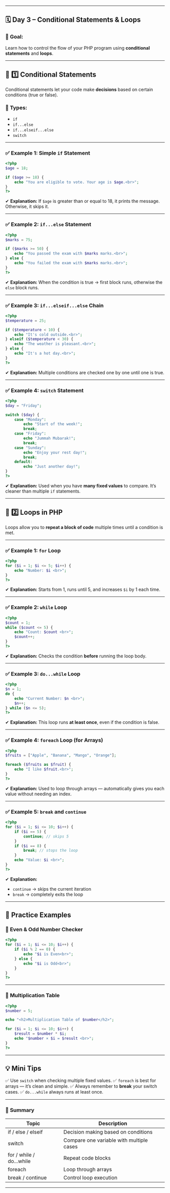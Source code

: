 
---

## 🗓 **Day 3 – Conditional Statements & Loops**

### 🎯 **Goal:**

Learn how to control the flow of your PHP program using **conditional statements** and **loops**.

---

## 🧩 **1️⃣ Conditional Statements**

Conditional statements let your code make **decisions** based on certain conditions (true or false).

### 🧠 **Types:**

* `if`
* `if...else`
* `if...elseif...else`
* `switch`

---

### ✅ **Example 1: Simple `if` Statement**

```php
<?php
$age = 18;

if ($age >= 18) {
    echo "You are eligible to vote. Your age is $age.<br>";
}
?>
```

✔ **Explanation:**
If `$age` is greater than or equal to 18, it prints the message. Otherwise, it skips it.

---

### ✅ **Example 2: `if...else` Statement**

```php
<?php
$marks = 75;

if ($marks >= 50) {
    echo "You passed the exam with $marks marks.<br>";
} else {
    echo "You failed the exam with $marks marks.<br>";
}
?>
```

✔ **Explanation:**
When the condition is true → first block runs, otherwise the `else` block runs.

---

### ✅ **Example 3: `if...elseif...else` Chain**

```php
<?php
$temperature = 25;

if ($temperature < 10) {
    echo "It's cold outside.<br>";
} elseif ($temperature < 30) {
    echo "The weather is pleasant.<br>";
} else {
    echo "It's a hot day.<br>";
}
?>
```

✔ **Explanation:**
Multiple conditions are checked one by one until one is true.

---

### ✅ **Example 4: `switch` Statement**

```php
<?php
$day = "Friday";

switch ($day) {
    case "Monday":
        echo "Start of the week!";
        break;
    case "Friday":
        echo "Jummah Mubarak!";
        break;
    case "Sunday":
        echo "Enjoy your rest day!";
        break;
    default:
        echo "Just another day!";
}
?>
```

✔ **Explanation:**
Used when you have **many fixed values** to compare. It’s cleaner than multiple `if` statements.

---

## 🔁 **2️⃣ Loops in PHP**

Loops allow you to **repeat a block of code** multiple times until a condition is met.

---

### ✅ **Example 1: `for` Loop**

```php
<?php
for ($i = 1; $i <= 5; $i++) {
    echo "Number: $i <br>";
}
?>
```

✔ **Explanation:**
Starts from 1, runs until 5, and increases `$i` by 1 each time.

---

### ✅ **Example 2: `while` Loop**

```php
<?php
$count = 1;
while ($count <= 5) {
    echo "Count: $count <br>";
    $count++;
}
?>
```

✔ **Explanation:**
Checks the condition **before** running the loop body.

---

### ✅ **Example 3: `do...while` Loop**

```php
<?php
$n = 1;
do {
    echo "Current Number: $n <br>";
    $n++;
} while ($n <= 5);
?>
```

✔ **Explanation:**
This loop runs **at least once**, even if the condition is false.

---

### ✅ **Example 4: `foreach` Loop (for Arrays)**

```php
<?php
$fruits = ["Apple", "Banana", "Mango", "Orange"];

foreach ($fruits as $fruit) {
    echo "I like $fruit.<br>";
}
?>
```

✔ **Explanation:**
Used to loop through arrays — automatically gives you each value without needing an index.

---

### ✅ **Example 5: `break` and `continue`**

```php
<?php
for ($i = 1; $i <= 10; $i++) {
    if ($i == 5) {
        continue; // skips 5
    }
    if ($i == 8) {
        break; // stops the loop
    }
    echo "Value: $i <br>";
}
?>
```

✔ **Explanation:**

* `continue` → skips the current iteration
* `break` → completely exits the loop

---

## 🧮 **Practice Examples**

### 🔹 **Even & Odd Number Checker**

```php
<?php
for ($i = 1; $i <= 10; $i++) {
    if ($i % 2 == 0) {
        echo "$i is Even<br>";
    } else {
        echo "$i is Odd<br>";
    }
}
?>
```

---

### 🔹 **Multiplication Table**

```php
<?php
$number = 5;

echo "<h2>Multiplication Table of $number</h2>";

for ($i = 1; $i <= 10; $i++) {
    $result = $number * $i;
    echo "$number × $i = $result <br>";
}
?>
```

---

## 💡 **Mini Tips**

✅ Use `switch` when checking multiple fixed values.
✅ `foreach` is best for arrays — it’s clean and simple.
✅ Always remember to **break** your switch cases.
✅ `do...while` always runs at least once.

---

### 🧾 **Summary**

| Topic                    | Description                              |
| ------------------------ | ---------------------------------------- |
| if / else / elseif       | Decision making based on conditions      |
| switch                   | Compare one variable with multiple cases |
| for / while / do...while | Repeat code blocks                       |
| foreach                  | Loop through arrays                      |
| break / continue         | Control loop execution                   |

---


